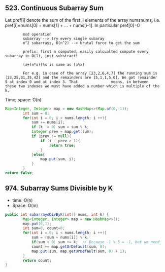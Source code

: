 ## 523. Continuous Subarray Sum

Let pref[i] denote the sum of the first ii elements of the array numsnums,
i.e. pref[i]=nums[0] + nums[1] + ... + nums[i-1]. In particular pref[0]=0

```
        mod operation
        subarray --> try every single subaray
        n^2 subarrays, O(n^2) --> brutal force to get the sum

        prefix: first n computed, easily calcualted compute every subarray in O(1), just substract!

        (a+(n*x))%x is same as (a%x)

        For e.g. in case of the array [23,2,6,4,7] the running sum is [23,25,31,35,42] and the remainders are [5,1,1,5,0]. We got remainder 5 at index 0 and at index 3. That               means, in between these two indexes we must have added a number which is multiple of the k.
```

Time, space: O(n)

```java
Map<Integer, Integer> map = new HashMap<>(Map.of(0,-1));
        int sum = 0;
        for(int i = 0; i < nums.length; i ++){
            sum += nums[i];
            if (k != 0) sum = sum % k;
            Integer prev = map.get(sum);
            if (prev != null){
                if (i - prev > 1){
                    return true;
                }
            }else{
                map.put(sum, i);
            }
        }
return false;
```

## 974. Subarray Sums Divisible by K

- time: O(n)
- Space: O(m)

```java
public int subarraysDivByK(int[] nums, int k) {
        Map<Integer, Integer> map = new HashMap<>();
        map.put(0,1);
        int sum=0, count=0;
        for(int i = 0; i < nums.length; i ++){
            sum = (sum + nums[i]) % k;
            if(sum < 0) sum += k;  // Because -1 % 5 = -1, but we need the positive mod 4
            count += map.getOrDefault(sum, 0);
            map.put(sum, map.getOrDefault(sum, 0) + 1);
        }
        return count;
}
```
